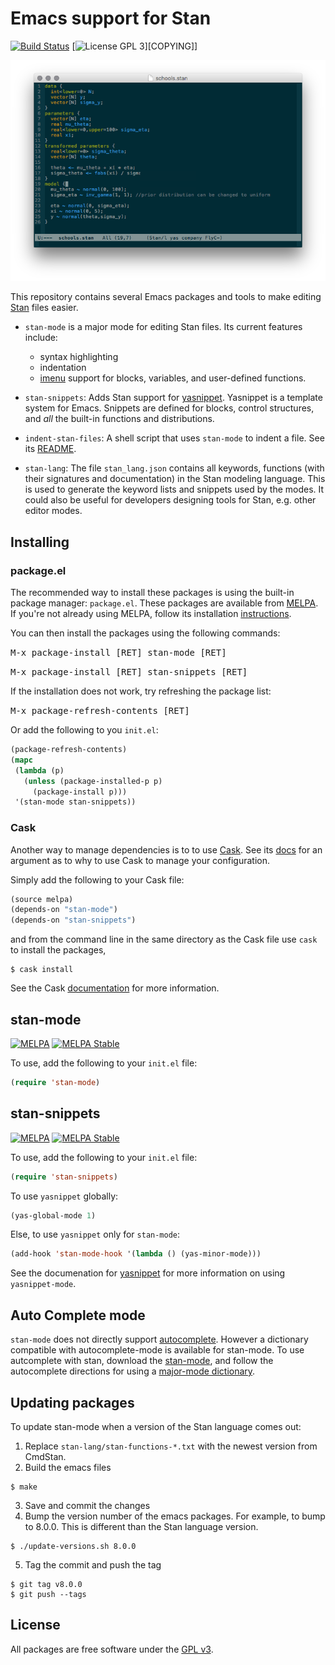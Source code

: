 # Emacs support for Stan

[![Build Status](https://travis-ci.org/stan-dev/stan-mode.svg?branch=master)](https://travis-ci.org/stan-dev/stan-mode)
[![License GPL 3](https://img.shields.io/badge/license-GPL_3-blue.svg)][COPYING]]

![Example Stan file with font-lock](example.png)

This repository contains several Emacs packages and tools to make editing [Stan](https://code.google.com/p/stan/) files easier.

- `stan-mode` is a major mode for editing Stan files.
   Its current features include:

  - syntax highlighting
  - indentation
  - [imenu](http://www.emacswiki.org/emacs/ImenuMode) support for blocks, variables, and user-defined functions.

- `stan-snippets`: Adds Stan support for [yasnippet](https://github.com/capitaomorte/yasnippet). Yasnippet is a template system for Emacs. Snippets are defined for blocks, control structures, and *all* the built-in functions and distributions.
- `indent-stan-files`: A shell script that uses `stan-mode` to indent a file. See its [README](https://github.com/stan-dev/stan-mode/blob/develop/indent-stan-files/README.md).
- `stan-lang`: The file `stan_lang.json` contains all keywords, functions (with their signatures and documentation) in the Stan modeling language. This is used to generate the keyword lists and snippets used by the modes. It could also be useful for developers designing tools for Stan, e.g. other editor modes.

## Installing

### package.el

The recommended way to install these packages is using the built-in package manager: `package.el`.
These packages are available from [MELPA](http://melpa.org).
If you're not already using MELPA, follow its installation [instructions](http://melpa.org/#/getting-started).

You can then install the packages using the following commands:

<kbd>M-x package-install [RET] stan-mode [RET]</kbd>

<kbd>M-x package-install [RET] stan-snippets [RET]</kbd>

<!-- <kbd>M-x package-install [RET] ac-stan [RET]</kbd> -->

If the installation does not work, try refreshing the package list:

<kbd>M-x package-refresh-contents [RET]</kbd>

Or add the following to you `init.el`:
```lisp
(package-refresh-contents)
(mapc
 (lambda (p)
   (unless (package-installed-p p)
     (package-install p)))
 '(stan-mode stan-snippets))
```

### Cask

Another way to manage dependencies is to to use [Cask](https://github.com/cask/cask).
See its [docs](http://cask.readthedocs.org/en/latest/guide/introduction.html#emacs-configuration) for an argument as to why to use Cask to manage your configuration.

Simply add the following to your Cask file:
```lisp
(source melpa)
(depends-on "stan-mode")
(depends-on "stan-snippets")
```
and from the command line in the same directory as the Cask file use `cask` to install the packages,
```console
$ cask install
```
See the Cask [documentation](http://cask.readthedocs.org/en/latest/index.html) for more information.

## stan-mode


[![MELPA](http://melpa.org/packages/stan-mode-badge.svg)](http://melpa.org/#/stan-mode)
[![MELPA Stable](http://stable.melpa.org/packages/stan-mode-badge.svg)](http://stable.melpa.org/#/stan-mode)

To use, add the following to your `init.el` file:
```lisp
(require 'stan-mode)
```

## stan-snippets

[![MELPA](http://melpa.org/packages/stan-snippets-badge.svg)](http://melpa.org/#/stan-snippets)
[![MELPA Stable](http://stable.melpa.org/packages/stan-snippets-badge.svg)](http://stable.melpa.org/#/stan-snippets)

To use, add the following to your `init.el` file:
```lisp
(require 'stan-snippets)
```
To use `yasnippet` globally:
```lisp
(yas-global-mode 1)
```
Else, to use `yasnippet` only for `stan-mode`:
```lisp
(add-hook 'stan-mode-hook '(lambda () (yas-minor-mode)))
```

See the documenation for [yasnippet](https://github.com/capitaomorte/yasnippet) for more information on using `yasnippet-mode`.

<!-- ## ac-stan -->

<!-- To use, add the following add the following to your `init.el`: -->
<!-- ```lisp -->
<!-- (require 'ac-stan) -->
<!-- ``` -->
<!-- To use `auto-complete` mode, -->
<!-- ```lisp -->
<!-- (require 'auto-complete-config) -->
<!-- (ac-config-default) -->
<!-- ``` -->
<!-- See the Auto Complete Mode [documentation](http://cx4a.org/software/auto-complete/manual.html) for more information on using `autocomplete-mode`. -->

## Auto Complete mode

`stan-mode` does not directly support [autocomplete](http://cx4a.org/software/auto-complete/).
However a dictionary compatible with autocomplete-mode is available for stan-mode.
To use autcomplete with stan, download the [stan-mode](https://raw.githubusercontent.com/stan-dev/stan-mode/master/ac-stan/ac-dict/stan-mode), and follow the autocomplete directions for using a [major-mode dictionary](http://auto-complete.org/doc/manual.html#major-mode-dictionary-and-extension-dictionary).

## Updating packages

To update stan-mode when a  version of the Stan language comes out:

1. Replace `stan-lang/stan-functions-*.txt` with the newest version from CmdStan.
2. Build the emacs files
``` shell
$ make
```
3. Save and commit the changes
4. Bump the version number of the emacs packages. For example, to bump to 8.0.0. This is different than the Stan language version.

``` shell
$ ./update-versions.sh 8.0.0
```
5. Tag the commit and push the tag

``` shell
$ git tag v8.0.0
$ git push --tags
```



## License

All packages are free software under the [GPL v3](http://www.gnu.org/licenses/gpl-3.0.html).

<!--  LocalWords:  stan imenu yasnippet flymake MELPA kbd RET init '
 -->
<!--  LocalWords:  mapc EmacsWiki cd 'load 'stan 'flymake Aquamacs 
 -->
<!--  LocalWords:  GPL stanc ' 'load 'stan autocomplete setq 'flymake
 -->
<!--  LocalWords:  lang json el emacs CmdStan flycheck 'stan v3
 -->
<!--  LocalWords:  'ac 'flycheck v1
 -->
